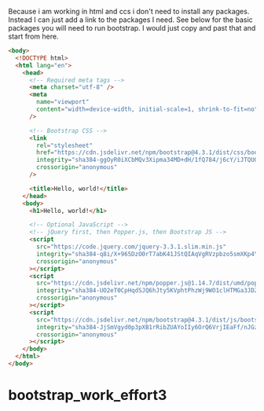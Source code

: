 Because i am working in html and ccs i don't need to install any packages. Instead I can just add a link to the packages I need. See below for the basic packages you will need to run bootstrap. I would just copy and past that and start from here.

```html
<body>
  <!DOCTYPE html>
  <html lang="en">
    <head>
      <!-- Required meta tags -->
      <meta charset="utf-8" />
      <meta
        name="viewport"
        content="width=device-width, initial-scale=1, shrink-to-fit=no"
      />

      <!-- Bootstrap CSS -->
      <link
        rel="stylesheet"
        href="https://cdn.jsdelivr.net/npm/bootstrap@4.3.1/dist/css/bootstrap.min.css"
        integrity="sha384-ggOyR0iXCbMQv3Xipma34MD+dH/1fQ784/j6cY/iJTQUOhcWr7x9JvoRxT2MZw1T"
        crossorigin="anonymous"
      />

      <title>Hello, world!</title>
    </head>
    <body>
      <h1>Hello, world!</h1>

      <!-- Optional JavaScript -->
      <!-- jQuery first, then Popper.js, then Bootstrap JS -->
      <script
        src="https://code.jquery.com/jquery-3.3.1.slim.min.js"
        integrity="sha384-q8i/X+965DzO0rT7abK41JStQIAqVgRVzpbzo5smXKp4YfRvH+8abtTE1Pi6jizo"
        crossorigin="anonymous"
      ></script>
      <script
        src="https://cdn.jsdelivr.net/npm/popper.js@1.14.7/dist/umd/popper.min.js"
        integrity="sha384-UO2eT0CpHqdSJQ6hJty5KVphtPhzWj9WO1clHTMGa3JDZwrnQq4sF86dIHNDz0W1"
        crossorigin="anonymous"
      ></script>
      <script
        src="https://cdn.jsdelivr.net/npm/bootstrap@4.3.1/dist/js/bootstrap.min.js"
        integrity="sha384-JjSmVgyd0p3pXB1rRibZUAYoIIy6OrQ6VrjIEaFf/nJGzIxFDsf4x0xIM+B07jRM"
        crossorigin="anonymous"
      ></script>
    </body>
  </html>
</body>
```

# bootstrap_work_effort3
